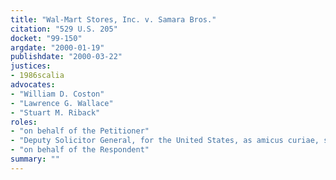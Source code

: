 ```yaml
---
title: "Wal-Mart Stores, Inc. v. Samara Bros."
citation: "529 U.S. 205"
docket: "99-150"
argdate: "2000-01-19"
publishdate: "2000-03-22"
justices:
- 1986scalia
advocates:
- "William D. Coston"
- "Lawrence G. Wallace"
- "Stuart M. Riback"
roles:
- "on behalf of the Petitioner"
- "Deputy Solicitor General, for the United States, as amicus curiae, supporting the Petitioner"
- "on behalf of the Respondent"
summary: ""
---
```


